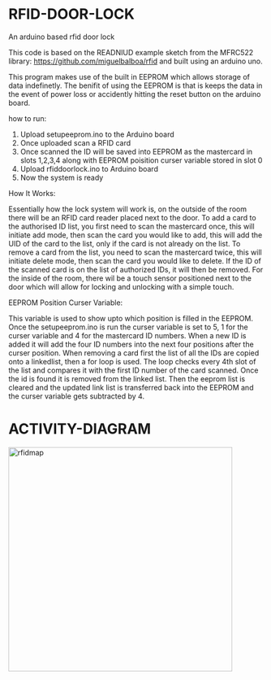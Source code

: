 # RFID-DOOR-LOCK
An arduino based rfid door lock

This code is based on the READNIUD example sketch from the MFRC522 library: https://github.com/miguelbalboa/rfid and built using an arduino uno.

This program makes use of the built in EEPROM which allows storage of data indefinetly. The benifit of using the EEPROM is that is keeps the data in the event of power loss or accidently hitting the reset button on the arduino board.

how to run:

1. Upload setupeeprom.ino to the Arduino board
2. Once uploaded scan a RFID card
3. Once scanned the ID will be saved into EEPROM as the mastercard in slots 1,2,3,4 along with EEPROM poisition curser variable stored in slot 0
4. Upload rfiddoorlock.ino to Arduino board
5. Now the system is ready

How It Works:

Essentially how the lock system will work is, on the outside of the room there will be an RFID card reader placed next to the door. To add a card to the authorised ID list, you first need to scan the mastercard once, this will initiate add mode, then scan the card you would like to add, this will add the UID of the card to the list, only if the card is not already on the list. To remove a card from the list, you need to scan the mastercard twice, this will initiate delete mode, then scan the card you would like to delete. If the ID of the scanned card is on the list of authorized IDs, it will then be removed. For the inside of the room, there wil be a touch sensor positioned next to the door which will allow for locking and unlocking with a simple touch.

EEPROM Position Curser Variable:

This variable is used to show upto which position is filled in the EEPROM. Once the setupeeprom.ino is run the curser variable is set to 5, 1 for the curser variable and 4 for the mastercard ID numbers. When a new ID is added it will add the four ID numbers into the next four positions after the curser position. When removing a card first the list of all the IDs are copied onto a linkedlist, then a for loop is used. The loop checks every 4th slot of the list and compares it with the first ID number of the card scanned. Once the id is found it is removed from the linked list. Then the eeprom list is cleared and the updated link list is transferred back into the EEPROM and the curser variable gets subtracted by 4.

# ACTIVITY-DIAGRAM


<img width="441" alt="rfidmap" src="https://user-images.githubusercontent.com/58381410/136876874-9b2fba10-d758-4c68-892c-76ac9421513f.png">
